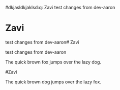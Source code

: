 #dkjasldkjaklsd:q: Zavi
test changes from dev-aaron

# Zavi

test changes from dev-aaron# Zavi

test changes from dev-aaron

The quick brown fox jumps over the lazy dog.

#Zavi

The quick brown dog jumps over the lazy fox.


